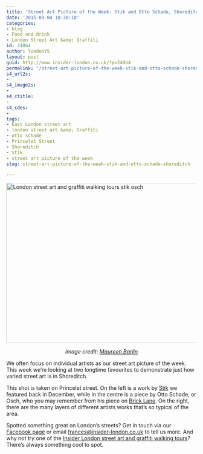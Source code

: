 ```yaml
---
title: 'Street Art Picture of the Week: Stik and Otto Schade, Shoreditch'
date: '2015-03-04 10:30:18'
categories:
- blog
- Food and drink
- London Street Art &amp; Graffiti
id: 24864
author: london75
layout: post
guid: http://www.insider-london.co.uk/?p=24864
permalink: "/street-art-picture-of-the-week-stik-and-otto-schade-shoreditch/"
s4_url2s:
- 
s4_image2s:
- 
s4_ctitle:
- 
s4_cdes:
- 
tags:
- East London street art
- london street art &amp; Graffiti
- otto schade
- Princelet Street
- Shoreditch
- Stik
- street art picture of the week
slug: street-art-picture-of-the-week-stik-and-otto-schade-shoreditch

---
```

<img class="aligncenter wp-image-24866 size-full" src="http://www.insider-london.co.uk/wp-content/uploads/2015/03/Stik-Otto-Schade_mini.jpg" alt="London street art and graffiti walking tours stik osch" width="569" height="423" />

<p style="text-align: center;">
  <em>Image credit: <a href="https://www.flickr.com/photos/maureen_barlin/16680850115/in/photolist-rq2HA4-qtfjZe-rnJKcs-rpxUnB-r86do5-rpDJ3v-r8cGfz-r85kNq-r85knA-r6g1ZH-r876xD-rndhDC-qsvE17-rpvbFt-qsvzbs-r7KDmE-qshZZm-r7Quke-r7Qu1M-rphyvB-qshYH3-rmu2NE-r5srjP-r7jRXx-qrMru9-qrXdBe-rpo5HM-r6bF5R-r7jHdP-r5q12P-r6Qntd-r6XEMP-qrqf57-qrCsbM-rohBg8-r6RcAN-rofdVS-r51YFZ-r6QbAn-r6QbhX-rkZhP9-rkZhqU-rohe6v-robZBo-r6w5b4-rkFcSm-r6pFTb-qrbZ7B-rnY8cT-rnmQZu" target="_blank">Maureen Barlin</a></em>
</p>

We often focus on individual artists as our street art picture of the week. This week we&#8217;re looking at two longtime favourites to demonstrate just how varied street art is in Shoreditch.

This shot is taken on Princelet street. On the left is a work by <a href="http://www.insider-london.co.uk/2014/12/03/street-art-pictures-of-the-week-stik/" target="_blank">Stik</a> we featured back in December, while in the centre is a piece by Otto Schade, or Osch, who you may remember from his piece on <a href="http://www.insider-london.co.uk/2014/08/13/smiley-otto-schade-street-art-london-brick-lane/" target="_blank">Brick Lane</a>. On the right, there are the many layers of different artists works that&#8217;s so typical of the area.

Spotted something great on London&#8217;s streets? Get in touch via our <a href="https://www.facebook.com/insiderlondon" target="_blank">Facebook page</a> or email frances@insider-london.co.uk to tell us more. And why not try one of the <a href="http://www.insider-london.co.uk/london-graffiti-artists-walking-tours/" target="_blank">Insider London street art and graffiti walking tours</a>? There&#8217;s always something cool to spot.